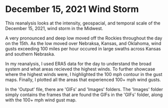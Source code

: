 # December 15, 2021 Wind Storm

This reanalysis looks at the intensity, geospacial, and temporal scale of the December 15, 2021, wind storm in the Midwest.

A very pronounced and deep low moved off the Rockies throughout the day on the 15th. As the low moved over Nebraksa, Kansas, and Oklahoma, wind gusts exceeding 100 miles per hour occured in large swaths across Kansas and southern Nebraska.

In my reanalysis, I used ERA5 data for the day to understand the broad system and what areas recieved the highest winds. To further showcase where the highest winds were, I highlighted the 100 mph contour in the gust maps. Finally, I plotted all the areas that experienced 100+ mph wind gusts.

In the 'Output' file, there are 'GIFs' and 'Images' folders. The 'Images' folder simply contains the frames that are found the GIFs in the 'GIFs' folder, along with the 100+ mph wind gust map.
